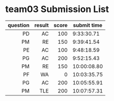 # team03 Submission List
question | result | score | submit time
----:|----:|-----:|-----
PD | AC | 100 |  9:33:30.71 
PM | RE | 150 |  9:39:41.54 
PE | AC | 100 |  9:48:18.59 
PG | AC | 200 |  9:52:15.43 
PM | RE | 150 | 10:00:08.80 
PF | WA | 0 | 10:03:35.75 
PG | AC | 200 | 10:05:55.91 
PM | TLE | 200 | 10:07:57.31 
